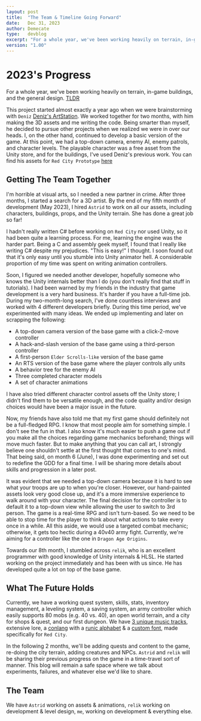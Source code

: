 ```yaml
---
layout: post
title:  "The Team & Timeline Going Forward"
date:   Dec 31, 2023
author: Demecate
type:   devblog
excerpt: "For a whole year, we've been working heavily on terrain, in-game buildings, and the general design."
version: "1.00"
---
```


# 2023's Progress

For a whole year, we've been working heavily on terrain, in-game buildings, and the general design. [TLDR](#what-the-future-holds)

This project started almost exactly a year ago when we were brainstorming with `Deniz` [Deniz's ArtStation](https://www.artstation.com/denizgur). We worked together for two months, with him making the 3D assets and me writing the code. Being smarter than myself, he decided to pursue other projects when we realized we were in over our heads. I, on the other hand, continued to develop a basic version of the game. At this point, we had a top-down camera, enemy AI, enemy patrols, and character levels. The playable character was a free asset from the Unity store, and for the buildings, I've used Deniz's previous work. You can find his assets for `Red City Prototype` [here](https://www.artstation.com/artwork/XgPgqy)

## Getting The Team Together

I'm horrible at visual arts, so I needed a new partner in crime. After three months, I started a search for a 3D artist. By the end of my fifth month of development (May 2023), I hired `Astrid` to work on all our assets, including characters, buildings, props, and the Unity terrain. She has done a great job so far!

I hadn't really written C# before working on `Red City` nor used Unity, so it had been quite a learning process. For me, learning the engine was the harder part. Being a C and assembly geek myself, I found that I really like writing C# despite my prejudices. "This is easy!" I thought. I soon found out that it's only easy until you stumble into Unity animator hell. A considerable proportion of my time was spent on writing animation controllers.

Soon, I figured we needed another developer, hopefully someone who knows the Unity internals better than I do (you don't really find that stuff in tutorials). I had been warned by my friends in the industry that game development is a very hard business. It's harder if you have a full-time job. During my two-month-long search, I've done countless interviews and worked with 4 different developers briefly. During this time period, we've experimented with many ideas. We ended up implementing and later on scrapping the following:

- A top-down camera version of the base game with a click-2-move controller
- A hack-and-slash version of the base game using a third-person controller
- A first-person `Elder Scrolls-like` version of the base game
- An RTS version of the base game where the player controls ally units
- A behavior tree for the enemy AI
- Three completed character models
- A set of character animations

I have also tried different character control assets off the Unity store; I didn't find them to be versatile enough, and the code quality and/or design choices would have been a major issue in the future.

Now, my friends have also told me that my first game should definitely not be a full-fledged RPG. I know that most people aim for something simple. I don't see the fun in that. I also know it's much easier to push a game out if you make all the choices regarding game mechanics beforehand; things will move much faster. But to make anything that you can call art, I strongly believe one shouldn't settle at the first thought that comes to one's mind. That being said, on month 6 (June), I was done experimenting and set out to redefine the GDD for a final time. I will be sharing more details about skills and progression in a later post.

It was evident that we needed a top-down camera because it is hard to see what your troops are up to when you're closer. However, our hand-painted assets look very good close up, and it's a more immersive experience to walk around with your character. The final decision for the controller is to default it to a top-down view while allowing the user to switch to 3rd person. The game is a real-time RPG and isn't turn-based. So we need to be able to stop time for the player to think about what actions to take every once in a while. All this aside, we would use a targeted combat mechanic; otherwise, it gets too hectic during a 40v40 army fight. Currently, we're aiming for a controller like the one in `Dragon Age Origins`.

Towards our 8th month, I stumbled across `relik`, who is an excellent programmer with good knowledge of Unity internals & HLSL. He started working on the project immediately and has been with us since. He has developed quite a lot on top of the base game.

## What The Future Holds

Currently, we have a working quest system, skills, stats, inventory management, a leveling system, a saving system, an army controller which easily supports 80 mobs (e.g. 40 vs. 40), an open world terrain, and a city for shops & quest, and our first dungeon. We have [3 unique music tracks](https://redcity.ink/music/), extensive lore, a [conlang](https://redcity.ink/lore/) with a [runic alphabet](https://runes.redcity.ink) & a [custom font](https://runes.redcity.ink/fonts/S1-Regular.ttf), made specifically for `Red City`.

In the following 2 months, we'll be adding quests and content to the game, re-doing the city terrain, adding creatures and NPCs. `Astrid` and `relik` will be sharing their previous progress on the game in a time-travel sort of manner. This blog will remain a safe space where we talk about experiments, failures, and whatever else we'd like to share.

## The Team

We have 
`Astrid` working on assets & animations, `relik` working on development & level design, `me`, working on development & everything else.

